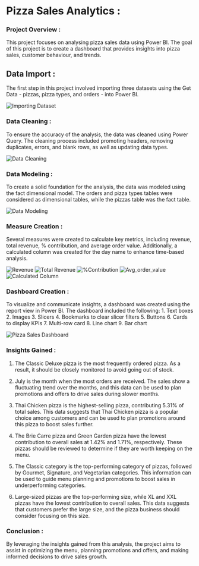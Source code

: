 # **Pizza Sales Analytics :**

### **Project Overview :** 
   This project focuses on analysing pizza sales data using Power BI. 
   The goal of this project is to create a dashboard that provides insights into pizza sales, customer behaviour, and trends.
   
## **Data Import :** 
   The first step in this project involved importing three datasets using the Get Data - pizzas, pizza types, and orders - into Power BI.
   
   ![Importing Dataset](https://user-images.githubusercontent.com/119388236/235915651-5b920201-2286-4418-a73a-8425bab8188a.png)


### **Data Cleaning :**
   To ensure the accuracy of the analysis, the data was cleaned using Power Query. 
   The cleaning process included promoting headers, removing duplicates, errors, and blank rows, as well as updating data types.
   
   ![Data Cleaning](https://user-images.githubusercontent.com/119388236/235915858-c6465507-66c0-4161-8b32-3e770e4d65cd.png)

   
### **Data Modeling :**
   To create a solid foundation for the analysis, the data was modeled using the fact dimensional model. 
   The orders and pizza types tables were considered as dimensional tables, while the pizzas table was the fact table.
   
   ![Data Modeling](https://user-images.githubusercontent.com/119388236/235916114-302e5fa8-8920-4033-9861-efd6df456ddc.png)
   

### **Measure Creation :**
   Several measures were created to calculate key metrics, including revenue, total revenue, % contribution, and average order value. 
   Additionally, a calculated column was created for the day name to enhance time-based analysis.
   
   ![Revenue](https://user-images.githubusercontent.com/119388236/235917026-59dc638b-eac9-411f-afb7-b00194211c4c.png)
   ![Total Revenue](https://user-images.githubusercontent.com/119388236/235917124-6df88bd5-fc7d-4e34-b07c-b3a5afd95608.png)
   ![%Contribution](https://user-images.githubusercontent.com/119388236/235917203-258c8473-cf38-42dc-b0a3-e780df8f4eda.png)
   ![Avg_order_value](https://user-images.githubusercontent.com/119388236/235917272-2b2335b8-41d2-4f2b-b332-3f83fb2aad04.png)
   ![Calculated Column](https://user-images.githubusercontent.com/119388236/235917377-3389e39c-78ff-41dc-b866-68b684edef46.png)


### **Dashboard Creation :**
   To visualize and communicate insights, a dashboard was created using the report view in Power BI.
   The dashboard included the following:
    1. Text boxes
    2. Images
    3. Slicers
    4. Bookmarks to clear slicer filters
    5. Buttons
    6. Cards to display KPIs
    7. Multi-row card
    8. Line chart
    9. Bar chart
    
   ![Pizza Sales Dashboard](https://user-images.githubusercontent.com/119388236/235917742-1b03c5e8-044c-4cd3-b2b2-70d703a2a5c9.png)
   

### **Insights Gained :**

1.	The Classic Deluxe pizza is the most frequently ordered pizza. As a result, it should be closely monitored to avoid going out of stock.

2.	July is the month when the most orders are received. 
   The sales show a fluctuating trend over the months, and this data can be used to plan promotions and offers to drive sales during slower months.

3.	Thai Chicken pizza is the highest-selling pizza, contributing 5.31% of total sales. 
   This data suggests that Thai Chicken pizza is a popular choice among customers and can be used to plan promotions around this pizza to boost sales further.

4.	The Brie Carre pizza and Green Garden pizza have the lowest contribution to overall sales at 1.42% and 1.71%, respectively. 
   These pizzas should be reviewed to determine if they are worth keeping on the menu.

5.	The Classic category is the top-performing category of pizzas, followed by Gourmet, Signature, and Vegetarian categories. 
   This information can be used to guide menu planning and promotions to boost sales in underperforming categories.

6.	Large-sized pizzas are the top-performing size, while XL and XXL pizzas have the lowest contribution to overall sales. 
   This data suggests that customers prefer the large size, and the pizza business should consider focusing on this size.


### **Conclusion :**
   By leveraging the insights gained from this analysis, the project aims to assist in optimizing the menu, 
   planning promotions and offers, and making informed    decisions to drive sales growth.



